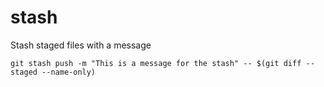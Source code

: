 # stash

Stash staged files with a message

```git
git stash push -m "This is a message for the stash" -- $(git diff --staged --name-only)
```
